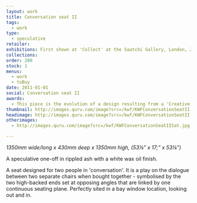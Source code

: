 ```yaml
---
layout: work
title: Conversation seat II
tags:
  - work
type:
  - speculative
retailer:
exhibitions: First shown at 'Collect' at the Saatchi Gallery, London, 2010.
collections:
order: 200
stock: 1
menus:
  - work
  - toBuy
date: 2011-01-01
social: Conversation seat II
awards:
  - This piece is the evolution of a design resulting from a 'Creative award' given by South East Arts.
thumbnail: http://images.quru.com/image?src=/kwf/KWFConversationSeatII.jpg&width=170&height=170&fill=auto&top=0.075&bottom=0.95938
headimage: http://images.quru.com/image?src=/kwf/KWFConversationSeatII.jpg
otherimages:
  - http://images.quru.com/image?src=/kwf/KWFConversationSeatIISat.jpg

---
```

_1350mm wide/long x 430mm deep x 1350mm high, (53&frac18;” x 17;” x 53&frac18;”)_

 A speculative one-off in rippled ash with a white wax oil finish.

   A seat designed for two people in 'conversation'. It is a play on the dialogue between two separate chairs when bought together - symbolised by the two high-backed ends set at opposing angles that are linked by one continuous seating plane. Perfectly sited in a bay window location, looking out and in.
